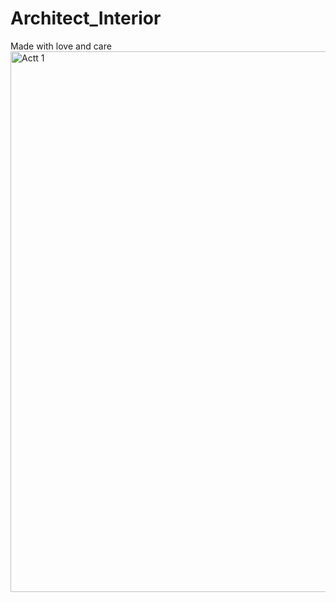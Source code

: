 # Architect_Interior
Made with love and care
<img width="865" alt="Actt 1" src="https://github.com/JohnnyLouisTech/Architect_Interior/assets/29494723/94309ff7-edfa-4af1-b131-d697139a3f87">
